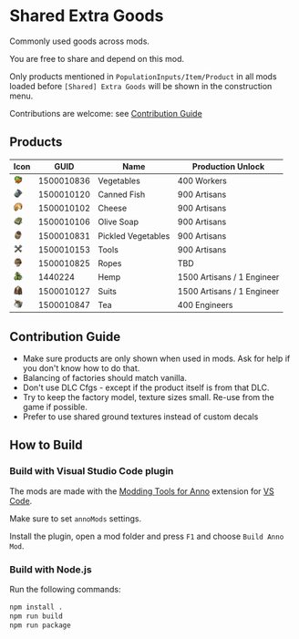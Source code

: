 # Shared Extra Goods

Commonly used goods across mods.

You are free to share and depend on this mod.

Only products mentioned in `PopulationInputs/Item/Product` in all mods loaded before `[Shared] Extra Goods` will be shown in the construction menu.

Contributions are welcome: see [Contribution Guide](#contribution-guide)

## Products

Icon | GUID | Name | Production Unlock
---|---|---|---
<img src="./shared/products/vegetables/icon_vegetables.png" width="16" /> | 1500010836 | Vegetables | 400 Workers
<img src="./doc/icon_fish_16.png" width="16" /> | 1500010120 | Canned Fish | 900 Artisans
<img src="./doc/icon_cheese_16.png" width="16" /> | 1500010102 | Cheese | 900 Artisans
<img src="./shared/products/olive-soap/icon_olive_soap.png" width="16" /> | 1500010106 | Olive Soap | 900 Artisans
<img src="./shared/products/pickled-vegetables/icon_vegetables.png" width="16" /> | 1500010831 | Pickled Vegetables | 900 Artisans
<img src="./doc/icon_tools_16.png" width="16" /> | 1500010153 | Tools | 900 Artisans
<img src="./doc/icon_rope_16.png" width="16" /> | 1500010825 | Ropes | TBD
<img src="./doc/icon_hemp_16.png" width="16" /> | 1440224 | Hemp | 1500 Artisans / 1 Engineer
<img src="./shared/products/suits/icon_suits.png" width="16" /> | 1500010127 | Suits | 1500 Artisans / 1 Engineer
<img src="./shared/products/tea/icon_tea.png" width="16" /> | 1500010847 | Tea | 400 Engineers

## Contribution Guide

- Make sure products are only shown when used in mods. Ask for help if you don't know how to do that.
- Balancing of factories should match vanilla.
- Don't use DLC Cfgs - except if the product itself is from that DLC.
- Try to keep the factory model, texture sizes small. Re-use from the game if possible.
- Prefer to use shared ground textures instead of custom decals

## How to Build

### Build with Visual Studio Code plugin

The mods are made with the [Modding Tools for Anno](https://marketplace.visualstudio.com/items?itemName=JakobHarder.anno-modding-tools) extension for [VS Code](https://code.visualstudio.com/).

Make sure to set `annoMods` settings.

Install the plugin, open a mod folder and press `F1` and choose `Build Anno Mod`.

### Build with Node.js

Run the following commands:

```
npm install .
npm run build
npm run package
```
